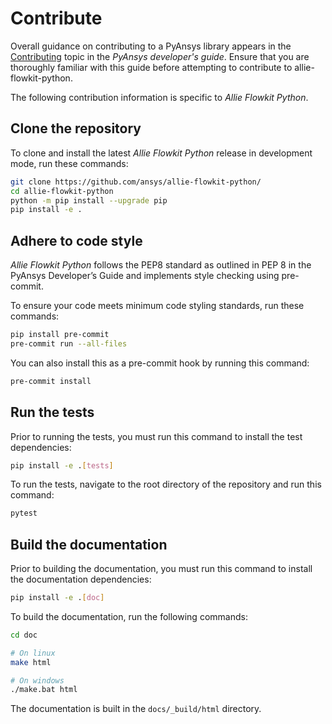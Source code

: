# Contribute

Overall guidance on contributing to a PyAnsys library appears in the
[Contributing] topic in the *PyAnsys developer's guide*. Ensure that you
are thoroughly familiar with this guide before attempting to contribute to
allie-flowkit-python.

The following contribution information is specific to *Allie Flowkit Python*.

[Contributing]: https://dev.docs.pyansys.com/how-to/contributing.html

## Clone the repository

To clone and install the latest *Allie Flowkit Python* release in development mode, run
these commands:

```bash
git clone https://github.com/ansys/allie-flowkit-python/
cd allie-flowkit-python
python -m pip install --upgrade pip
pip install -e .
```

## Adhere to code style

*Allie Flowkit Python* follows the PEP8 standard as outlined in PEP 8 in the PyAnsys Developer’s Guide and implements style checking using pre-commit.

To ensure your code meets minimum code styling standards, run these commands:

```bash
pip install pre-commit
pre-commit run --all-files
```

You can also install this as a pre-commit hook by running this command:

```bash
pre-commit install
```

## Run the tests

Prior to running the tests, you must run this command to install the test dependencies:

```bash
pip install -e .[tests]
```

To run the tests, navigate to the root directory of the repository and run this command:

```bash
pytest
```


## Build the documentation

Prior to building the documentation, you must run this command to install the documentation dependencies:

```bash
pip install -e .[doc]
```

To build the documentation, run the following commands:

```bash
cd doc

# On linux
make html

# On windows
./make.bat html
```

The documentation is built in the `docs/_build/html` directory.
